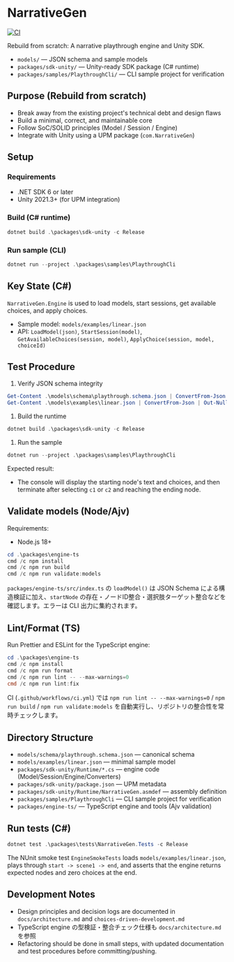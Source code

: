 # NarrativeGen

[![CI](https://github.com/YuShimoji/NarrativeGen/actions/workflows/ci.yml/badge.svg)](https://github.com/YuShimoji/NarrativeGen/actions/workflows/ci.yml)

Rebuild from scratch: A narrative playthrough engine and Unity SDK.

- `models/` — JSON schema and sample models
- `packages/sdk-unity/` — Unity-ready SDK package (C# runtime)
- `packages/samples/PlaythroughCli/` — CLI sample project for verification

## Purpose (Rebuild from scratch)

- Break away from the existing project's technical debt and design flaws
- Build a minimal, correct, and maintainable core
- Follow SoC/SOLID principles (Model / Session / Engine)
- Integrate with Unity using a UPM package (`com.NarrativeGen`)

## Setup

### Requirements

- .NET SDK 6 or later
- Unity 2021.3+ (for UPM integration)

### Build (C# runtime)

```powershell
dotnet build .\packages\sdk-unity -c Release
```

### Run sample (CLI)

```powershell
dotnet run --project .\packages\samples\PlaythroughCli
```

## Key State (C#)

`NarrativeGen.Engine` is used to load models, start sessions, get available choices, and apply choices.

- Sample model: `models/examples/linear.json`
- API: `LoadModel(json)`, `StartSession(model)`, `GetAvailableChoices(session, model)`, `ApplyChoice(session, model, choiceId)`

## Test Procedure

1. Verify JSON schema integrity

```powershell
Get-Content .\models\schema\playthrough.schema.json | ConvertFrom-Json | Out-Null
Get-Content .\models\examples\linear.json | ConvertFrom-Json | Out-Null
```

1. Build the runtime

```powershell
dotnet build .\packages\sdk-unity -c Release
```

1. Run the sample

```powershell
dotnet run --project .\packages\samples\PlaythroughCli
```

Expected result:

- The console will display the starting node's text and choices, and then terminate after selecting `c1` or `c2` and reaching the ending node.

## Validate models (Node/Ajv)

Requirements:

- Node.js 18+

```powershell
cd .\packages\engine-ts
cmd /c npm install
cmd /c npm run build
cmd /c npm run validate:models
```

`packages/engine-ts/src/index.ts` の `loadModel()` は JSON Schema による構造検証に加え、`startNode` の存在・ノードID整合・選択肢ターゲット整合などを確認します。エラーは CLI 出力に集約されます。

## Lint/Format (TS)

Run Prettier and ESLint for the TypeScript engine:

```powershell
cd .\packages\engine-ts
cmd /c npm install
cmd /c npm run format
cmd /c npm run lint -- --max-warnings=0
cmd /c npm run lint:fix
```

CI (`.github/workflows/ci.yml`) では `npm run lint -- --max-warnings=0` / `npm run build` / `npm run validate:models` を自動実行し、リポジトリの整合性を常時チェックします。

## Directory Structure

- `models/schema/playthrough.schema.json` — canonical schema
- `models/examples/linear.json` — minimal sample model
- `packages/sdk-unity/Runtime/*.cs` — engine code (Model/Session/Engine/Converters)
- `packages/sdk-unity/package.json` — UPM metadata
- `packages/sdk-unity/Runtime/NarrativeGen.asmdef` — assembly definition
- `packages/samples/PlaythroughCli` — CLI sample project for verification
- `packages/engine-ts/` — TypeScript engine and tools (Ajv validation)

## Run tests (C#)

```powershell
dotnet test .\packages\tests\NarrativeGen.Tests -c Release
```

The NUnit smoke test `EngineSmokeTests` loads `models/examples/linear.json`, plays through `start -> scene1 -> end`, and asserts that the engine returns expected nodes and zero choices at the end.

## Development Notes

- Design principles and decision logs are documented in `docs/architecture.md` and `choices-driven-development.md`
- TypeScript engine の型検証・整合チェック仕様も `docs/architecture.md` を参照
- Refactoring should be done in small steps, with updated documentation and test procedures before committing/pushing.

